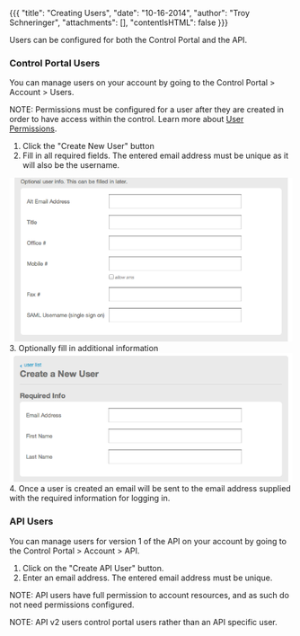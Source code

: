 {{{
  "title": "Creating Users",
  "date": "10-16-2014",
  "author": "Troy Schneringer",
  "attachments": [],
  "contentIsHTML": false
}}}

Users can be configured for both the Control Portal and the API.

### Control Portal Users

You can manage users on your account by going to the Control Portal &gt; Account &gt; Users.

NOTE: Permissions must be configured for a user after they are created in order to have access within the control. Learn more about [User Permissions](user-permissions.md).

1. Click the "Create New User" button
2. Fill in all required fields. The entered email address must be unique as it will also be the username.

  <img src="../images/create-user-1.png" alt="" />
3. Optionally fill in additional information

  <img src="../images/create-user-2.png" alt="" />
4. Once a user is created an email will be sent to the email address supplied with the required information for logging in.

### API Users

You can manage users for version 1 of the API on your account by going to the Control Portal &gt; Account &gt; API.

1. Click on the "Create API User" button.
2. Enter an email address. The entered email address must be unique.

  NOTE: API users have full permission to account resources, and as such do not need permissions configured.

  NOTE: API v2 users control portal users rather than an API specific user.
